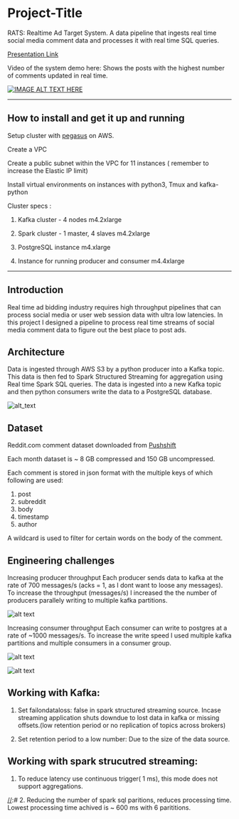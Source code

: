 # Project-Title

RATS: Realtime Ad Target System. A data pipeline that ingests real time social media comment data and processes it with real time SQL queries.   

[Presentation Link](https://docs.google.com/presentation/d/1ByLgQYYm2pEewjAqjKKPnzJPrHq2Ncxq-mxKJygP8QA/edit#slide=id.p2) 

Video of the system demo here: Shows the posts with the highest number of comments updated in real time.

[![IMAGE ALT TEXT HERE](https://img.youtube.com/vi/E4lTejKN7KE/0.jpg)](https://www.youtube.com/watch?v=E4lTejKN7KE)

<hr/>

## How to install and get it up and running
Setup cluster with [pegasus](https://github.com/InsightDataScience/pegasus) on AWS.

Create a VPC

Create a public subnet within the VPC for 11 instances ( remember to increase the Elastic IP limit)

Install virtual environments on instances with python3, Tmux and kafka-python


Cluster specs :

1. Kafka cluster - 4 nodes m4.2xlarge

2. Spark cluster - 1 master, 4 slaves m4.2xlarge

3. PostgreSQL instance m4.xlarge

4. Instance for running producer and consumer m4.4xlarge

<hr/>

## Introduction

Real time ad bidding industry requires high throughput pipelines that can process social media or user web session data with ultra low latencies. In this project I designed a pipeline to process real time streams of social media comment data to figure out the best place to post ads.

## Architecture
Data is ingested through AWS S3 by a python producer into a  Kafka topic. This data is then fed to  Spark Structured Streaming for aggregation using Real time Spark SQL queries. The data is ingested into a new Kafka topic and then python consumers write the data to a PostgreSQL database.

![alt_text](https://i.imgur.com/NWmIh8p.png)

## Dataset
Reddit.com comment dataset downloaded from [Pushshift](https://files.pushshift.io/reddit/comments/)

Each month dataset is ~ 8 GB compressed and 150 GB uncompressed. 

Each comment is stored in json format with the multiple keys of which following are used:
1. post
2. subreddit
3. body
4. timestamp
5. author

A wildcard is used to filter for certain words on the body of the comment. 

## Engineering challenges

Increasing producer throughput
Each producer sends data to kafka at the rate of 700 messages/s (acks = 1, as I dont want to loose any messages). 
To increase the throughput (messages/s) I increased the the number of producers parallely writing to multiple kafka partitions.

![alt text](https://imgur.com/uEljLI4.png)

Increasing consumer throughput
Each consumer can write to postgres at a rate of ~1000 messages/s. To increase the write speed I used multiple kafka partitions and multiple consumers in a consumer group.

![alt text](https://imgur.com/sFtM2y4.png)


![alt text](https://imgur.com/uEljLI4.png)

## Working with Kafka:

1. Set failondataloss: false in spark structured streaming source. Incase streaming application shuts downdue to lost data in kafka or missing offsets.(low retention period or no replication of topics across brokers)

2. Set retention period to a low number: Due to the size of the data source.

## Working with spark strucutred streaming: 

1. To reduce latency use continuous trigger( 1 ms), this mode does not support aggregations.

[//]:# 2. Reducing the number of spark sql paritions, reduces processing time. Lowest processing time achived is ~ 600 ms with 6 parititions. 



[//]:# (## Trade-offs)
